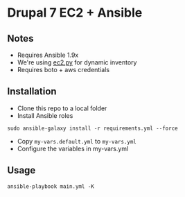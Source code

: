 # Drupal 7 EC2 + Ansible

## Notes

* Requires Ansible 1.9x
* We're using [ec2.py](http://docs.ansible.com/ansible/intro_dynamic_inventory.html#example-aws-ec2-external-inventory-script) for dynamic inventory
* Requires boto + aws credentials


## Installation

* Clone this repo to a local folder
* Install Ansible roles
```
sudo ansible-galaxy install -r requirements.yml --force
```
* Copy `my-vars.default.yml` to `my-vars.yml`
* Configure the variables in my-vars.yml


## Usage
```
ansible-playbook main.yml -K
```
